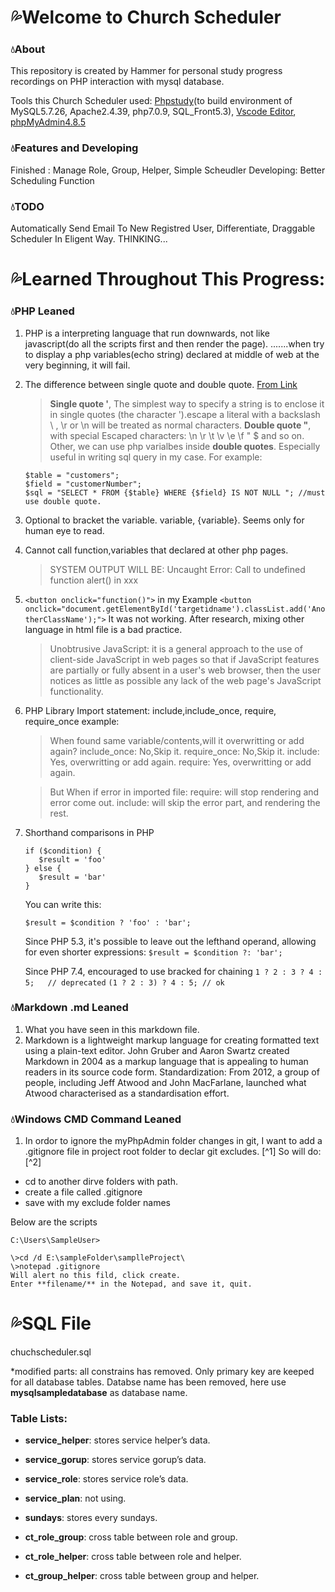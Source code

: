 # :sweat_drops:Welcome to Church Scheduler

### :droplet:About
This repository is created by Hammer for personal study progress recordings on PHP interaction with mysql database.

Tools this Church Scheduler used: [Phpstudy](https://www.xp.cn/)(to build environment of MySQL5.7.26, Apache2.4.39, php7.0.9, SQL_Front5.3), [Vscode Editor](https://code.visualstudio.com/), [phpMyAdmin4.8.5](https://www.phpmyadmin.net/downloads/)

### :droplet:Features and Developing

Finished : Manage Role, Group, Helper, Simple Scheudler
Developing:  Better Scheduling Function

### :droplet:TODO
Automatically Send Email To New Registred User, Differentiate, Draggable Scheduler In Eligent Way.
THINKING...

# :sweat_drops:Learned Throughout This Progress:


### :droplet:PHP Leaned
1. PHP is a interpreting language that run downwards, not like javascript(do all the scripts first and then render the page). .......when try to display a php variables(echo string) declared at middle of web at the very beginning, it will fail.

2. The difference between single quote and double quote. [From Link](https://www.php.net/manual/en/language.types.string.php#language.types.string.syntax.single)
   > **Single quote '**, The simplest way to specify a string is to enclose it in single quotes (the character ').escape a literal with a backslash \ , \r or \n will be treated as normal characters.
   > **Double quote "**, with special Escaped characters: \n \r \t \v \e \f \" \$	and so on. 
   Other, we can use php varialbes inside **double quotes**. Especially useful in writing sql query in my case.
   For example: 
   ```
   $table = "customers";
   $field = "customerNumber";
   $sql = "SELECT * FROM {$table} WHERE {$field} IS NOT NULL "; //must use double quote. 
   ```

3. Optional to bracket the variable. variable, {variable}. Seems only for human eye to read.

4. Cannot call function,variables that declared at other php pages.
   >SYSTEM OUTPUT WILL BE: Uncaught Error: Call to undefined function alert() in xxx

5. ```<button onclick="function()">```
   in my Example 
   ```<button onclick="document.getElementById('targetidname').classList.add('AnotherClassName');">``` 
   It was not working. After research, mixing other language in html file is a bad practice. 
   >Unobtrusive JavaScript: it is a general approach to the use of client-side JavaScript in web pages so that if JavaScript features are partially or fully absent in a user's web browser, then the user notices as little as possible any lack of the web page's JavaScript functionality.

6. PHP Library Import statement: include,include_once, require, require_once
example: <?php include "variables.php"?>
   >When found same variable/contents,will it overwritting or add again?
   >include_once: No,Skip it.
   >require_once: No,Skip it.
   >include: Yes, overwritting or add again.
    >require:  Yes, overwritting or add again.
    
    >But When if error in imported file:
    >require: will stop rendering and error come out. 
    >include: will skip the error part, and rendering the rest.

7. Shorthand comparisons in PHP
     ```
    if ($condition) {
        $result = 'foo' 
    } else {
        $result = 'bar'
    }
    ```
    You can write this:
   
    ```$result = $condition ? 'foo' : 'bar';```
   
    Since PHP 5.3, it's possible to leave out the lefthand operand, allowing for even shorter expressions:
    ```$result = $condition ?: 'bar';```
    
    Since PHP 7.4, encouraged to use bracked for chaining
    ```1 ? 2 : 3 ? 4 : 5;   // deprecated```
    ```(1 ? 2 : 3) ? 4 : 5; // ok```
    

   
   
   
   
### :droplet:Markdown .md Leaned
   1. What you have seen in this markdown file.
   2. Markdown is a lightweight markup language for creating formatted text using a plain-text editor. John Gruber and Aaron Swartz created Markdown in 2004 as a markup language that is appealing to human readers in its source code form. Standardization: From 2012, a group of people, including Jeff Atwood and John MacFarlane, launched what Atwood characterised as a standardisation effort.
   
   
### :droplet:Windows CMD Command Leaned
   1. In ordor to ignore the myPhpAdmin folder changes in git, I want to add a .gitignore file in project root folder to declar git excludes. [^1]
   So will do:[^2]
   - cd to another dirve folders with path.
   - create a file called .gitignore
   - save with my exclude folder names
   
   Below are the scripts
   
   
   ```C:\Users\SampleUser>```
   
   ```
   \>cd /d E:\sampleFolder\samplleProject\
   \>notepad .gitignore
   Will alert no this fild, click create.
   Enter **filename/** in the Notepad, and save it, quit.
   ```
   
   
# :sweat_drops:SQL File
chuchscheduler.sql

*modified parts: all constrains has removed. Only primary key are keeped for all database tables. Databse name has been removed, here use **mysqlsampledatabase** as database name.

### Table Lists:

- **service_helper**: stores service helper’s data.

- **service_gorup**: stores service gorup’s data.

- **service_role**: stores service role’s data.

- **service_plan**: not using.

- **sundays**: stores every sundays.

- **ct_role_group**: cross table between role and group.

- **ct_role_helper**:  cross table between role and helper.

- **ct_group_helper**:  cross table between group and helper.


